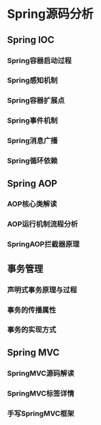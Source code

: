 
# Spring源码分析
## Spring IOC
### Spring容器启动过程
### Spring感知机制
### Spring容器扩展点
### Spring事件机制
### Spring消息广播
### Spring循环依赖

## Spring AOP
### AOP核心类解读
### AOP运行机制流程分析
### SpringAOP拦截器原理
## 事务管理
### 声明式事务原理与过程
### 事务的传播属性
### 事务的实现方式

## Spring MVC
### SpringMVC源码解读
### SpringMVC标签详情
### 手写SpringMVC框架